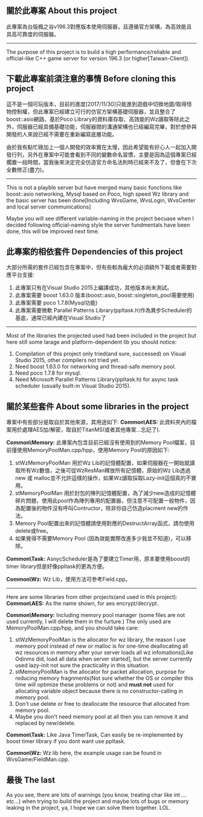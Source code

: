 關於此專案
About this project
----
此專案為台版楓之谷v196.3對應版本使用伺服器，且遵循官方架構，為高效能且具高可靠度的伺服器。


---

The purpose of this project is to build a high performance/reliable and official-like C++ game server for version 196.3 (or higher[Taiwan-Client]).

下載此專案前須注意的事情
Before cloning this project
----
這不是一個可玩版本，目前的進度[2017/11/30]只能進到遊戲中切換地圖/取得怪物控制權，但此專案已經建立可行的仿官方架構基礎伺服器，並且整合了boost::asio網路、基於Poco Library的資料庫存取、高效能的Wz讀取等除此之外，伺服器已經具備基礎功能，伺服器間的溝通架構也已經編寫完畢，對於想參與開發的人來說已經不需要在重新編寫底層功能。

由於我有點忙碌加上一個人開發的效率實在太慢，因此希望能有好心人一起加入開發行列，另外在專案中可能會看到不同的變數命名習慣，主要是因為這個專案已經擱置一段時間，當我後來決定完全仿造官方命名法則時已經來不及了，但會在下次全數修正(盡力)。

---

This is not a playble server but have merged many basic functions like boost::asio networking, Mysql based on Poco, high speed Wz library and the basic server has been done[Including WvsGame, WvsLogin, WvsCenter and local server communications]

Maybe you will see different variable-naming in the project becuase when I decided following official-naming style the server fundmentals have been done, this will be improved next time.

此專案的相依套件
Dependencies of this project
----
大部分所需的套件已經包含在專案中，但有些較為龐大的必須額外下載或者需要對應平台支援:
1. 此專案只有在Visual Studio 2015上編譯成功，其他版本尚未測試。
2. 此專案需要 boost 1.63.0 版本(boost::asio, boost::singleton_pool需要使用)
3. 此專案需要 poco 1.7.8(Mysql功能)
4. 此專案需要微軟 Parallel Patterns Library(ppltask.h)作為異步Scheduler的基底，通常已經內建在Visual Studio了


---

Most of the libraries the projected used had been included in the project but here still some larage and platform-dependent lib you should notice:
1. Compilation of this project only tried(and sure, successed) on Visual Studio 2015, other compilers not tried yet.
2. Need boost 1.63.0 for networking and thread-safe memory pool.
3. Need poco 1.7.8 for mysql.
4. Need Microsoft Parallel Patterns Library(ppltask.h) for async task scheduler (usually built-in Visual Studio 2015).

關於某些套件
About some libraries in the project
----
專案中有些部分是取自於其他來源，其用途如下:
**Common\AES:**
此資料夾內的檔案用於處理AES加/解密，取自於TitanMS(或者其他專案...忘記了).

**Common\Memory:**
此專案內包含目前已經沒有使用到的Memory Pool檔案，目前僅使用MemoryPoolMan.cpp/hpp，使用Memory Pool的原因如下:
1. stWzMemoryPoolMan 用於Wz Lib的記憶體配置，如果伺服器在一開始就讀取所有Wz數值，之後可從WzResMan釋放所有記憶體，原始的Wz Lib透過new 或 malloc並不允許這樣的操作，如果Wz讀取採取Lazy-init這個真的不實用。
2. stMemoryPoolMan 用於封包的陣列記憶體配置，為了減少new造成的記憶體碎片問題，使用此pool作為陣列專用的配置器，但注意不可配置一般物件，因為配置後的物件沒有呼叫Contructor，除非你自己仿造placment new的作法。
3. Memory Pool配置出來的記憶體請使用對應的DestructArray函式，請勿使用delete或free。
4. 如果覺得不需要Memory Pool (因為效能實際改進多少我並不知道)，可以移除。

**Common\Task:**
AsnycScheduler是為了要建立Timer用，原本要使用boost的timer library但是好像ppltask的更為方便。

**Common\Wz:**
Wz Lib，使用方法可參考Field.cpp。


---

Here are some libraries from other projects(and used in this project):
**Common\AES:**
As the name shown, for aes encrypt/decrypt.

**Common\Memory:**
Including memory pool manager (some files are not used currently, I will delete them in the furture.)
The only used are MemoryPoolMan.cpp/hpp, and you should take care:
1. stWzMemoryPoolMan is the allocator for wz library, the reason I use memory pool instead of new or malloc is for one-time deallocating all wz resources in memory after your server loads all wz infomations[Like Odinms did, load all data when server started], but the server currently used lazy-init not sure the practicality in this situation.
2. stMemoryPoolMan is the allocator for packet allocation, purpose for reducing memory fragnments(Not sure whether the OS or compiler this time will optimize these problems or not) and **must not** used for allocating variable object because  there is no constructor-calling in memory pool. 
3. Don't use delete or free to deallocate the resource that allocated from memory pool.
4. Maybe you don't need memory pool at all then you can remove it and replaced by new/delete.

**Common\Task:**
Like Java TimerTask, Can easily be re-implemented by boost timer library if you dont want use ppltask.

**Common\Wz:**
Wz lib here, the example usage can be found in WvsGame/FieldMan.cpp.


最後
The last
----
As you see, there are lots of warnings (you know, treating char like int ... etc...) when trying to build the project and maybe lots of bugs or memory leaking in the project, ya, I hope we can solve them together. LOL.